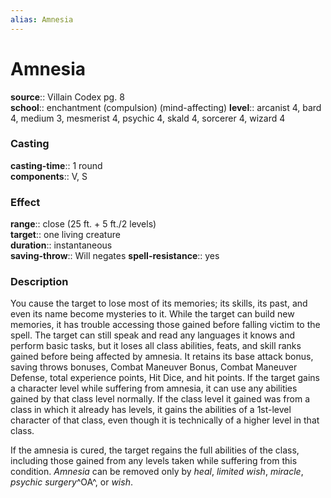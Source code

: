 ```yaml
---
alias: Amnesia
---
```


# Amnesia 

**source**:: Villain Codex pg. 8  
**school**:: enchantment (compulsion) (mind-affecting)
**level**:: arcanist 4, bard 4, medium 3, mesmerist 4, psychic 4, skald 4, sorcerer 4, wizard 4

### Casting 

**casting-time**:: 1 round  
**components**:: V, S

### Effect 

**range**:: close (25 ft. + 5 ft./2 levels)  
**target**:: one living creature  
**duration**:: instantaneous  
**saving-throw**:: Will negates
**spell-resistance**:: yes

### Description 

You cause the target to lose most of its memories; its skills, its past, and even its name become mysteries to it. While the target can build new memories, it has trouble accessing those gained before falling victim to the spell. The target can still speak and read any languages it knows and perform basic tasks, but it loses all class abilities, feats, and skill ranks gained before being affected by amnesia. It retains its base attack bonus, saving throws bonuses, Combat Maneuver Bonus, Combat Maneuver Defense, total experience points, Hit Dice, and hit points. If the target gains a character level while suffering from amnesia, it can use any abilities gained by that class level normally. If the class level it gained was from a class in which it already has levels, it gains the abilities of a 1st-level character of that class, even though it is technically of a higher level in that class.  
  
If the amnesia is cured, the target regains the full abilities of the class, including those gained from any levels taken while suffering from this condition. *Amnesia* can be removed only by *heal*, *limited wish*, *miracle*, *psychic surgery*^OA^, or *wish*.
